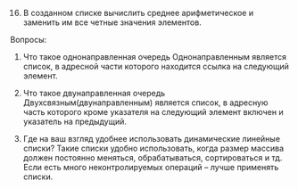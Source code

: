 16. В созданном списке вычислить среднее арифметическое и заменить им все четные значения элементов.

Вопросы:
1.	Что такое однонаправленная очередь
Однонаправленным является список, в адресной части которого находится ссылка на следующий элемент.

2.	Что такое двунаправленная очередь
Двухсвязным(двунаправленным) является список, в адресную часть которого кроме указателя на следующий элемент включен и указатель на предыдущий.

3.	Где на ваш взгляд удобнее использовать динамические линейные списки?
Такие списки удобно использовать, когда размер массива должен постоянно меняться, обрабатываться, сортироваться и тд. Если есть много неконтролируемых операций – лучше применять списки.
